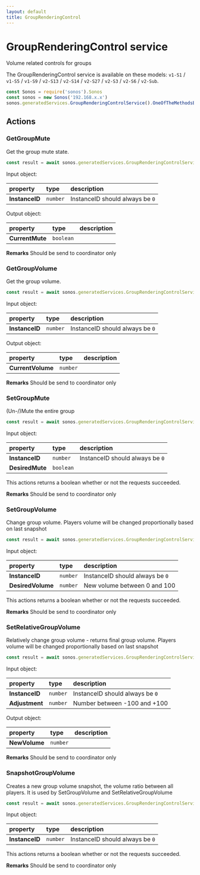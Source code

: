 ```yaml
---
layout: default
title: GroupRenderingControl
---
```

# GroupRenderingControl service

Volume related controls for groups

The GroupRenderingControl service is available on these models: `v1-S1` / `v1-S5` / `v1-S9` / `v2-S13` / `v2-S14` / `v2-S27` / `v2-S3` / `v2-S6` / `v2-Sub`.

```js
const Sonos = require('sonos').Sonos
const sonos = new Sonos('192.168.x.x')
sonos.generatedServices.GroupRenderingControlService().OneOfTheMethodsBelow({...})
```

## Actions

### GetGroupMute

Get the group mute state.

```js
const result = await sonos.generatedServices.GroupRenderingControlService.GetGroupMute({ InstanceID:... });
```

Input object:

| property | type | description |
|:----------|:-----|:------------|
| **InstanceID** | `number` | InstanceID should always be `0` |

Output object:

| property | type | description |
|:----------|:-----|:------------|
| **CurrentMute** | `boolean` |  |

**Remarks** Should be send to coordinator only

### GetGroupVolume

Get the group volume.

```js
const result = await sonos.generatedServices.GroupRenderingControlService.GetGroupVolume({ InstanceID:... });
```

Input object:

| property | type | description |
|:----------|:-----|:------------|
| **InstanceID** | `number` | InstanceID should always be `0` |

Output object:

| property | type | description |
|:----------|:-----|:------------|
| **CurrentVolume** | `number` |  |

**Remarks** Should be send to coordinator only

### SetGroupMute

(Un-/)Mute the entire group

```js
const result = await sonos.generatedServices.GroupRenderingControlService.SetGroupMute({ InstanceID:..., DesiredMute:... });
```

Input object:

| property | type | description |
|:----------|:-----|:------------|
| **InstanceID** | `number` | InstanceID should always be `0` |
| **DesiredMute** | `boolean` |  |

This actions returns a boolean whether or not the requests succeeded.

**Remarks** Should be send to coordinator only

### SetGroupVolume

Change group volume. Players volume will be changed proportionally based on last snapshot

```js
const result = await sonos.generatedServices.GroupRenderingControlService.SetGroupVolume({ InstanceID:..., DesiredVolume:... });
```

Input object:

| property | type | description |
|:----------|:-----|:------------|
| **InstanceID** | `number` | InstanceID should always be `0` |
| **DesiredVolume** | `number` | New volume between 0 and 100 |

This actions returns a boolean whether or not the requests succeeded.

**Remarks** Should be send to coordinator only

### SetRelativeGroupVolume

Relatively change group volume - returns final group volume. Players volume will be changed proportionally based on last snapshot

```js
const result = await sonos.generatedServices.GroupRenderingControlService.SetRelativeGroupVolume({ InstanceID:..., Adjustment:... });
```

Input object:

| property | type | description |
|:----------|:-----|:------------|
| **InstanceID** | `number` | InstanceID should always be `0` |
| **Adjustment** | `number` | Number between -100 and +100 |

Output object:

| property | type | description |
|:----------|:-----|:------------|
| **NewVolume** | `number` |  |

**Remarks** Should be send to coordinator only

### SnapshotGroupVolume

Creates a new group volume snapshot,  the volume ratio between all players. It is used by SetGroupVolume and SetRelativeGroupVolume

```js
const result = await sonos.generatedServices.GroupRenderingControlService.SnapshotGroupVolume({ InstanceID:... });
```

Input object:

| property | type | description |
|:----------|:-----|:------------|
| **InstanceID** | `number` | InstanceID should always be `0` |

This actions returns a boolean whether or not the requests succeeded.

**Remarks** Should be send to coordinator only

